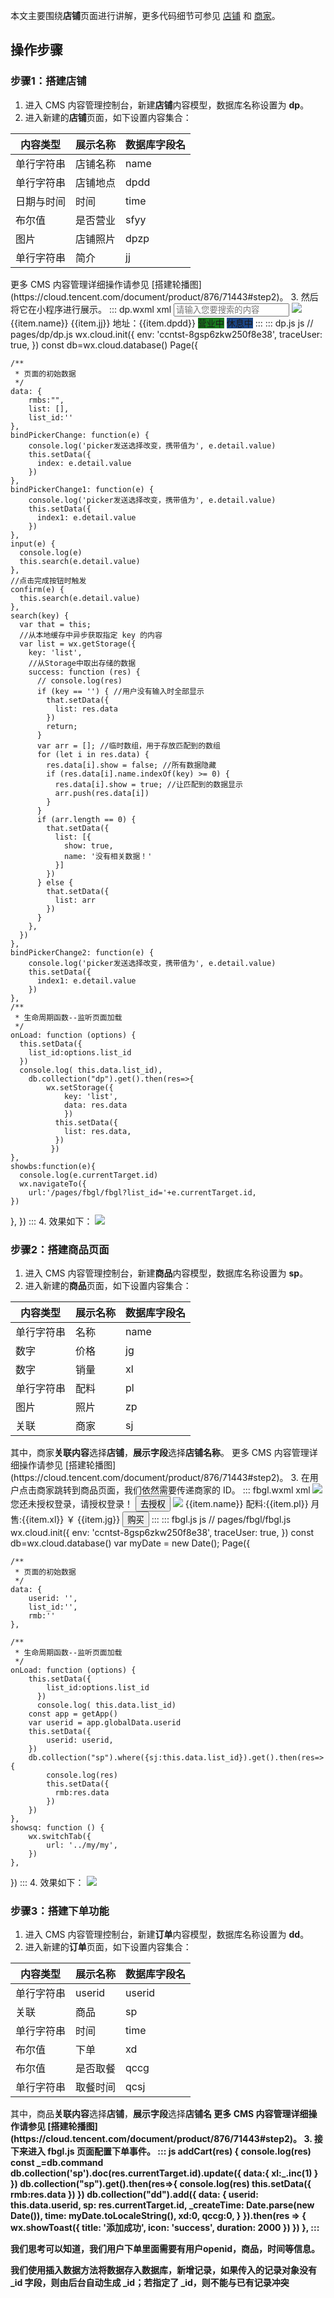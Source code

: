 本文主要围绕**店铺**页面进行讲解，更多代码细节可参见 [店铺](https://github.com/ZiTao-Liu/Canteen-management-system/tree/main/miniprogram/pages/dp) 和 [商家](https://github.com/ZiTao-Liu/Canteen-management-system/tree/main/miniprogram/pages/fbgl)。




## 操作步骤
### 步骤1：搭建店铺
1. 进入 CMS 内容管理控制台，新建**店铺**内容模型，数据库名称设置为 **dp**。
2. 进入新建的**店铺**页面，如下设置内容集合：
<table>
<thead>
<tr>
<th>内容类型</th>
<th>展示名称</th>
<th>数据库字段名</th>
</tr>
</thead>
<tbody>
<tr>
<td>单行字符串</td>
<td>店铺名称</td>
<td>name</td>
</tr>
<tr>
<td>单行字符串</td>
<td>店铺地点</td>
<td>dpdd</td>
</tr>
<tr>
<td>日期与时间</td>
<td>时间</td>
<td>time</td>
</tr>
<tr>
<td>布尔值</td>
<td>是否营业</td>
<td>sfyy</td>
</tr>
<tr>
<td>图片</td>
<td>店铺照片</td>
<td>dpzp</td>
</tr>
<tr>
<td>单行字符串</td>
<td>简介</td>
<td>jj</td>
</tr>
</tbody></table>
<dx-alert infotype="explain" title="">
更多 CMS 内容管理详细操作请参见 [搭建轮播图](https://cloud.tencent.com/document/product/876/71443#step2)。
</dx-alert>
3. 然后将它在小程序进行展示。
<dx-codeblock>
:::  dp.wxml xml
<!--pages/dp/dp.wxml-->
<view class='search'>
    <input type='text' placeholder='请输入您要搜索的内容' bindinput='input' bindconfirm='confirm' />
    <icon type='search' class='icons'></icon>
</view>
<view class="rmbs">
<view class="rmbs-list" wx:for="{{list}}" wx:for-item="item" wx:key="_id"  bindtap='showbs' id="{{item._id}}" wx:if="{{item.show}}">
        <view class="rmbs-list-photo">
            <image src="{{item.dpzp}}"></image> 
        </view>
        <view class="rmbs-list-text">
            <view class="rmbs-list-text-tit1">{{item.name}}</view>
            <view class="rmbs-list-text-jj">{{item.jj}}</view>
            <view class="rmbs-list-text-tit2">地址：{{item.dpdd}}</view>
            <view class="rmbs-list-text-tit3">
                <view class="rmbs-list-text-btn" style="background-color: rgb(24, 122, 29);" wx:if="{{item.sfyy!=false}}">营业中</view>
                <view class="rmbs-list-text-btn" style="background-color: rgb(26, 69, 134);" wx:else>休息中</view>
            </view>
        </view>
    </view>
    </view>
:::
:::  dp.js js
// pages/dp/dp.js
wx.cloud.init({
    env: 'ccntst-8gsp6zkw250f8e38',
    traceUser: true,
  })
  const db=wx.cloud.database()
Page({

    /**
     * 页面的初始数据
     */
    data: {
        rmbs:"",
        list: [],
        list_id:''
    },
    bindPickerChange: function(e) {
        console.log('picker发送选择改变，携带值为', e.detail.value)
        this.setData({
          index: e.detail.value
        })
    },
    bindPickerChange1: function(e) {
        console.log('picker发送选择改变，携带值为', e.detail.value)
        this.setData({
          index1: e.detail.value
        })
    },
    input(e) {
      console.log(e)
      this.search(e.detail.value)
    },
    //点击完成按钮时触发
    confirm(e) {
      this.search(e.detail.value)
    }, 
    search(key) {
      var that = this;
      //从本地缓存中异步获取指定 key 的内容
      var list = wx.getStorage({
        key: 'list',
        //从Storage中取出存储的数据
        success: function (res) {
          // console.log(res)
          if (key == '') { //用户没有输入时全部显示
            that.setData({
              list: res.data
            })
            return;
          }
          var arr = []; //临时数组，用于存放匹配到的数组
          for (let i in res.data) {
            res.data[i].show = false; //所有数据隐藏
            if (res.data[i].name.indexOf(key) >= 0) {
              res.data[i].show = true; //让匹配到的数据显示
              arr.push(res.data[i])
            }
          }
          if (arr.length == 0) {
            that.setData({
              list: [{
                show: true,
                name: '没有相关数据！'
              }]
            })
          } else {
            that.setData({
              list: arr
            })
          }
        },
      })
    },
    bindPickerChange2: function(e) {
        console.log('picker发送选择改变，携带值为', e.detail.value)
        this.setData({
          index1: e.detail.value
        })
    },
    /**
     * 生命周期函数--监听页面加载
     */
    onLoad: function (options) {
      this.setData({
        list_id:options.list_id
      })
      console.log( this.data.list_id),
        db.collection("dp").get().then(res=>{
            wx.setStorage({
                key: 'list',
                data: res.data
                })
              this.setData({
                list: res.data,
              })
             })
    },
    showbs:function(e){
      console.log(e.currentTarget.id)
      wx.navigateTo({
        url:'/pages/fbgl/fbgl?list_id='+e.currentTarget.id,
    })
  },
})
:::
</dx-codeblock>
4. 效果如下：
![](https://qcloudimg.tencent-cloud.cn/raw/e66239721196a7f269ef2908265b16c8.png)


### 步骤2：搭建商品页面
1. 进入 CMS 内容管理控制台，新建**商品**内容模型，数据库名称设置为 **sp**。
2. 进入新建的**商品**页面，如下设置内容集合：
<table>
<thead>
<tr>
<th>内容类型</th>
<th>展示名称</th>
<th>数据库字段名</th>
</tr>
</thead>
<tbody>
<tr>
<td>单行字符串</td>
<td>名称</td>
<td>name</td>
</tr>
<tr>
<td>数字</td>
<td>价格</td>
<td>jg</td>
</tr>
<tr>
<td>数字</td>
<td>销量</td>
<td>xl</td>
</tr>
<tr>
<td>单行字符串</td>
<td>配料</td>
<td>pl</td>
</tr>
<tr>
<td>图片</td>
<td>照片</td>
<td>zp</td>
</tr>
<tr>
<td>关联</td>
<td>商家</td>
<td>sj</td>
</tr>
</tbody></table>
其中，商家<b>关联内容</b>选择<b>店铺</b>，<b>展示字段</b>选择<b>店铺名称</b>。
<dx-alert infotype="explain" title="">
更多 CMS 内容管理详细操作请参见 [搭建轮播图](https://cloud.tencent.com/document/product/876/71443#step2)。
</dx-alert>
3. 在用户点击商家跳转到商品页面，我们依然需要传递商家的 ID。
<dx-codeblock>
:::  fbgl.wxml xml
<!--pages/fbgl/fbgl.wxml-->
<view class="wdl_ban" wx:if="{{userid==''}}">
    <view class="wdl">
        <image src="../../images/font-ui/wdl.png"></image>
    </view>
    <view class="text_main">您还未授权登录，请授权登录！</view>
    <button size="mini" type="primary" bindtap='showsq' class="btn_sq">去授权</button>
</view>
<view class="contmian" wx:if="{{userid!=''}}">
    <view class="mian_box"  wx:for="{{rmb}}" wx:for-item="item" wx:key="_id"  bindtap='showbs' >
        <view class="main_box_left">
            <image src="{{item.zp}}" class="zszp"></image>
        </view>
        <view class="main_box_right">
            <view class="tit_zs">{{item.name}}</view>
            <view class="pl">配料:{{item.pl}}</view>
            <view class="pl">月售:{{item.xl}}</view>
            <view class="jg">￥ {{item.jg}}</view>
            <button size="mini" type="primary" bindtap="addCart" id="{{item._id}}"  class="btn_9">购买</button>
        </view>  
    </view> 
</view> 
:::
:::  fbgl.js js
// pages/fbgl/fbgl.js
wx.cloud.init({
    env: 'ccntst-8gsp6zkw250f8e38',
    traceUser: true,
  })
  const db=wx.cloud.database()
  var myDate = new Date();
Page({

    /**
     * 页面的初始数据
     */
    data: {
        userid: '',
        list_id:'',
        rmb:''
    }, 

    /**
     * 生命周期函数--监听页面加载
     */
    onLoad: function (options) {
        this.setData({
            list_id:options.list_id
          })
          console.log( this.data.list_id)
        const app = getApp()
        var userid = app.globalData.userid
        this.setData({
            userid: userid,
        })
        db.collection("sp").where({sj:this.data.list_id}).get().then(res=>{
            console.log(res)
            this.setData({
              rmb:res.data
            })
        })
    },
    showsq: function () {
        wx.switchTab({
            url: '../my/my',
        })
    }, 
 
})
:::
</dx-codeblock>
4. 效果如下：
![](https://qcloudimg.tencent-cloud.cn/raw/a3433173ae40fc8dccdb2e7f30dce136.png)


### 步骤3：搭建下单功能
1. 进入 CMS 内容管理控制台，新建**订单**内容模型，数据库名称设置为 **dd**。
2. 进入新建的**订单**页面，如下设置内容集合：
<table>
<thead>
<tr>
<th>内容类型</th>
<th>展示名称</th>
<th>数据库字段名</th>
</tr>
</thead>
<tbody>
<tr>
<td>单行字符串</td>
<td>userid</td>
<td>userid</td>
</tr>
<tr>
<td>关联</td>
<td>商品</td>
<td>sp</td>
</tr>
<tr>
<td>单行字符串</td>
<td>时间</td>
<td>time</td>
</tr>
<tr>
<td>布尔值</td>
<td>下单</td>
<td>xd</td>
</tr>
<tr>
<td>布尔值</td>
<td>是否取餐</td>
<td>qccg</td>
</tr>
<tr>
<td>单行字符串</td>
<td>取餐时间</td>
<td>qcsj</td>
</tr>
</tbody></table>
其中，商品<b>关联内容</b>选择<b>店铺</b>，<b>展示字段</b>选择<b>店铺名
<dx-alert infotype="explain" title="">
更多 CMS 内容管理详细操作请参见 [搭建轮播图](https://cloud.tencent.com/document/product/876/71443#step2)。
</dx-alert>
3. 接下来进入 fbgl.js 页面配置下单事件。
<dx-codeblock>
:::  js
 addCart(res) {
        console.log(res)
        const _=db.command
        db.collection('sp').doc(res.currentTarget.id).update({
            data:{
                xl:_.inc(1)
            } 
        })
        db.collection("sp").get().then(res=>{
            console.log(res)
            this.setData({
              rmb:res.data
            })
        })
            db.collection("dd").add({
                data: {
                    userid: this.data.userid,
                    sp: res.currentTarget.id,
                    _createTime: Date.parse(new Date()),
                    time: myDate.toLocaleString(),
                    xd:0,
                    qccg:0,
                }
            }).then(res => {
                wx.showToast({
                    title: '添加成功',
                    icon: 'success',
                    duration: 2000
                })
            })
    },
:::
</dx-codeblock>
<dx-alert infotype="explain" title="">

我们思考可以知道，我们用户下单里面需要有用户openid，商品，时间等信息。

我们使用插入数据方法将数据存入数据库，新增记录，如果传入的记录对象没有 _id 字段，则由后台自动生成 _id；若指定了 _id，则不能与已有记录冲突
</dx-alert>

